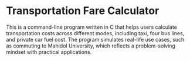 # Transportation Fare Calculator 
This is a command-line program written in C that helps users calculate transportation costs across different modes, including taxi, four bus lines, and private car fuel cost. The program simulates real-life use cases, such as commuting to Mahidol University, which reflects a problem-solving mindset with practical applications.
